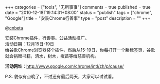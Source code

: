 +++
categories = ["tools", "无所事事"]
comments = true
published = true
date = "2010-12-18T19:14:31+08:00"
status = "publish"
tags = ["chrome", "Google"]
title = "安装Chrome行善事"
type = "post"
description = ""
+++

@<a href="http://goo.gl/OUMAy" target="_blank">cnbeta</a>
 
安装Chrome插件，行善事。公益活动推广。<br style="padding: 0px; margin: 0px;">活动日期：12月15日-19日<br style="padding: 0px; margin: 0px;">给谷歌Chrome浏览器装个插件，然后从15-19日，你每打开一个新标签页，谷歌就会捐赠书籍，清水，树木，疫苗等给慈善机构。

<strong>活动网址：</strong><a style="color: #003366; text-decoration: none; padding: 0px; margin: 0px;" href="http://www.google.com/chrome/intl/zh/p/cause/" target="_blank">http://www.google.com/chrome/intl/zh/p/cause/</a>

P.S. 貌似有点晚了，不过还有最后两天，大家可以试试看。
<!--more-->